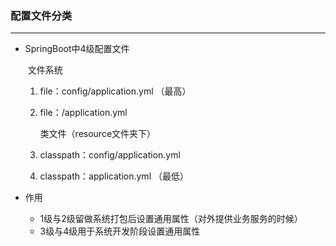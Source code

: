 ### 配置文件分类

--------------

- SpringBoot中4级配置文件

  ​		  文件系统

  1. file：config/application.yml		（最高）

  2. file：/application.yml

       类文件（resource文件夹下）

  3. classpath：config/application.yml

  4. classpath：application.yml         （最低）

- 作用

  - 1级与2级留做系统打包后设置通用属性（对外提供业务服务的时候）
  - 3级与4级用于系统开发阶段设置通用属性